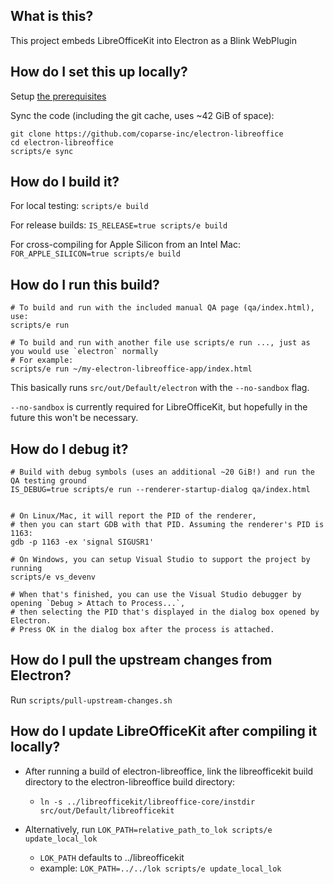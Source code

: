 ## What is this?

This project embeds LibreOfficeKit into Electron as a Blink WebPlugin

## How do I set this up locally?

Setup [the prerequisites](PREREQUISITES.md)

Sync the code (including the git cache, uses ~42 GiB of space):

```shell
git clone https://github.com/coparse-inc/electron-libreoffice
cd electron-libreoffice
scripts/e sync
```

## How do I build it?

For local testing: `scripts/e build`

For release builds: `IS_RELEASE=true scripts/e build`

For cross-compiling for Apple Silicon from an Intel Mac: `FOR_APPLE_SILICON=true scripts/e build`

## How do I run this build?

```shell
# To build and run with the included manual QA page (qa/index.html), use:
scripts/e run

# To build and run with another file use scripts/e run ..., just as you would use `electron` normally
# For example:
scripts/e run ~/my-electron-libreoffice-app/index.html
```

This basically runs `src/out/Default/electron` with the `--no-sandbox` flag.

`--no-sandbox` is currently required for LibreOfficeKit, but hopefully in the future this won't be necessary.

## How do I debug it?

```shell
# Build with debug symbols (uses an additional ~20 GiB!) and run the QA testing ground
IS_DEBUG=true scripts/e run --renderer-startup-dialog qa/index.html


# On Linux/Mac, it will report the PID of the renderer,
# then you can start GDB with that PID. Assuming the renderer's PID is 1163:
gdb -p 1163 -ex 'signal SIGUSR1'

# On Windows, you can setup Visual Studio to support the project by running
scripts/e vs_devenv

# When that's finished, you can use the Visual Studio debugger by opening `Debug > Attach to Process...`,
# then selecting the PID that's displayed in the dialog box opened by Electron.
# Press OK in the dialog box after the process is attached.

```

## How do I pull the upstream changes from Electron?

Run `scripts/pull-upstream-changes.sh`

## How do I update LibreOfficeKit after compiling it locally?

- After running a build of electron-libreoffice, link the libreofficekit build directory to the electron-libreoffice build directory:

  - `ln -s ../libreofficekit/libreoffice-core/instdir src/out/Default/libreofficekit`

- Alternatively, run `LOK_PATH=relative_path_to_lok scripts/e update_local_lok`
  - `LOK_PATH` defaults to ../libreofficekit
  - example: `LOK_PATH=../../lok scripts/e update_local_lok`
